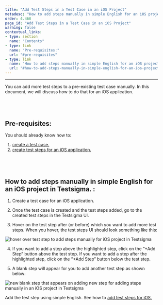 ```yaml
---
title: "Add Test Steps in a Test Case in an iOS Project"
metadesc: "How to add steps manually in simple English for an iOS project in Testsigma."
order: 4.460
page_id: "Add Test Steps in a Test Case in an iOS Project"
warning: false
contextual_links:
- type: section
  name: "Contents"
- type: link
  name: "Pre-requisites:"
  url: "#pre-requisites"
- type: link
  name: "How to add steps manually in simple English for an iOS project in Testsigma."
  url: "#how-to-add-steps-manually-in-simple-english-for-an-ios-project-in-testsigma-"
---
```


---

You can add more test steps to a pre-existing test case manually. In this document, we will discuss how to do that for an iOS application. 

&emsp;
---

## **Pre-requisites:**
You should already know how to:

 1. [create a test case.](https://testsigma.com/docs/test-cases/manage/add-edit-delete/)
 2. [create test steps for an iOS application.](https://testsigma.com/docs/test-cases/step-types/overview/)

&emsp;
---

## **How to add steps manually in simple English for an iOS project in Testsigma. :**

 1. Create a test case for an iOS application.
   
 2. Once the test case is created and the test steps added, go to the created test steps in the Testsigma UI.


 3. Hover on the test step after (or before) which you want to add more test steps. When you hover, the test steps UI should look something like this:

![hover over test step to add steps manually for iOS project in Testsigma](https://docs.testsigma.com/images/ios-apps/hover-test-step-add-steps-manually-ios-testsigma.png)

 4. If you want to add a step above the highlighted step, click on the “+Add Step” button above the test step. If you want to add a step after the highlighted step, click on the “+Add Step” button below the test step.

 5. A blank step will appear for you to add another test step as shown below:

![new blank step that appears on adding new step for adding steps manually in an iOS project in Testsigma](https://docs.testsigma.com/images/ios-apps/new-blank-step-add-steps-manually-ios-testsigma.png)

Add the test step using simple English. See how to [add test steps for iOS.](https://testsigma.com/docs/test-cases/step-types/overview/)


